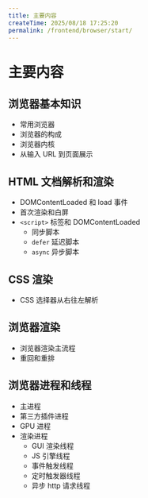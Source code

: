 ```yaml
---
title: 主要内容
createTime: 2025/08/18 17:25:20
permalink: /frontend/browser/start/
---
```


# 主要内容

## 浏览器基本知识

- 常用浏览器
- 浏览器的构成
- 浏览器内核
- 从输入 URL 到页面展示

## HTML 文档解析和渲染

- DOMContentLoaded 和 load 事件
- 首次渲染和白屏
- `<script>` 标签和 DOMContentLoaded
  - 同步脚本
  - `defer` 延迟脚本
  - `async` 异步脚本

## CSS 渲染

- CSS 选择器从右往左解析

## 浏览器渲染

- 浏览器渲染主流程
- 重回和重排

## 浏览器进程和线程

- 主进程
- 第三方插件进程
- GPU 进程
- 渲染进程
  - GUI 渲染线程
  - JS 引擎线程
  - 事件触发线程
  - 定时触发器线程
  - 异步 http 请求线程
